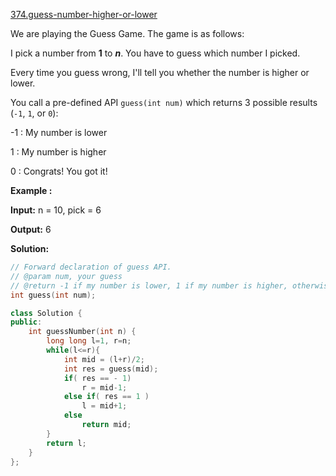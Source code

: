 [374.guess-number-higher-or-lower](https://leetcode.com/problems/guess-number-higher-or-lower/)  

We are playing the Guess Game. The game is as follows:

I pick a number from **1** to **_n_**. You have to guess which number I picked.

Every time you guess wrong, I'll tell you whether the number is higher or lower.

You call a pre-defined API `guess(int num)` which returns 3 possible results (`-1`, `1`, or `0`):

  
-1 : My number is lower
  
 1 : My number is higher
  
 0 : Congrats! You got it!
  

**Example :**

  
**Input:** n = 10, pick = 6
  
**Output:** 6  



**Solution:**  

```cpp
// Forward declaration of guess API.
// @param num, your guess
// @return -1 if my number is lower, 1 if my number is higher, otherwise return 0
int guess(int num);

class Solution {
public:
    int guessNumber(int n) {
        long long l=1, r=n;
        while(l<=r){
            int mid = (l+r)/2;
            int res = guess(mid);
            if( res == - 1)
                r = mid-1;
            else if( res == 1 )
                l = mid+1;
            else
                return mid;
        }
        return l;
    }
};
```
      
